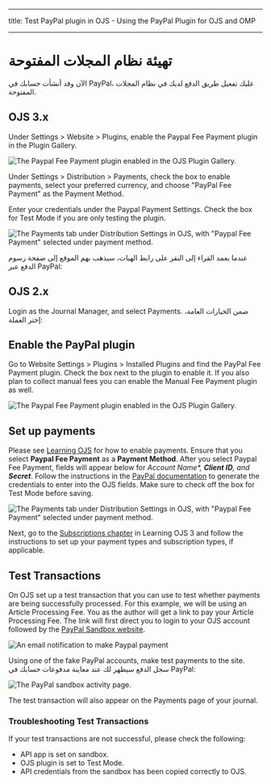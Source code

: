 - - -
title: Test PayPal plugin in OJS - Using the PayPal Plugin for OJS and OMP
- - -

# تهيئة نظام المجلات المفتوحة

الآن وقد أنشأت حسابك في PayPal، عليك تفعيل طريق الدفع لديك في نظام المجلات المفتوحة.

## OJS 3.x

Under Settings > Website > Plugins, enable the Paypal Fee Payment plugin in the Plugin Gallery.

![The Paypal Fee Payment plugin enabled in the OJS Plugin Gallery.](assets/Paypal-ojs3-1.png)

Under Settings > Distribution > Payments, check the box to enable payments, select your preferred currency, and choose "PayPal Fee Payment" as the Payment Method.

Enter your credentials under the Paypal Payment Settings. Check the box for Test Mode if you are only testing the plugin.

![The Payments tab under Distribution Settings in OJS, with "Paypal Fee Payment" selected under payment method.](assets/Paypal-ojs3-2.png)

عندما يعمد القراء إلى النقر على رابط الهبات، سيذهب بهم الموقع إلى صفحة رسوم الدفع عبر PayPal:

## OJS 2.x

Login as the Journal Manager, and select Payments. ضمن الخيارات العامة، إختر العملة:

## Enable the PayPal plugin
Go to Website Settings > Plugins > Installed Plugins and find the PayPal Fee Payment plugin. Check the box next to the plugin to enable it. If you also plan to collect manual fees you can enable the Manual Fee Payment plugin as well.

![The Paypal Fee Payment plugin enabled in the OJS Plugin Gallery.](./assets/Paypal-11.png)

## Set up payments
Please see [Learning OJS](https://docs.pkp.sfu.ca/learning-ojs/en/settings-distribution#payments) for how to enable payments. Ensure that you select **Paypal Fee Payment** as a **Payment Method**. After you select Paypal Fee Payment, fields will appear below for _*Account Name**, **Client ID**, and **Secret**_. Follow the instructions in the [PayPal documentation](https://developer.paypal.com/docs/integration/admin/manage-apps/#create-or-edit-sandbox-and-live-apps) to generate the credentials to enter into the OJS fields. Make sure to check off the box for Test Mode before saving.

![The Payments tab under Distribution Settings in OJS, with "Paypal Fee Payment" selected under payment method.](./assets/Paypal-12.png)

Next, go to the [Subscriptions chapter](https://docs.pkp.sfu.ca/learning-ojs/en/subscriptions.html) in Learning OJS 3 and follow the instructions to set up your payment types and subscription types, if applicable.

## Test Transactions
On OJS set up a test transaction that you can use to test whether payments are being successfully processed. For this example, we will be using an Article Processing Fee. You as the author will get a link to pay your Article Processing Fee. The link will first direct you to login to your OJS account followed by the [PayPal Sandbox website](https://www.sandbox.paypal.com/mep/dashboard).

![An email notification to make Paypal payment](./assets/Paypal-14.png)

Using one of the fake PayPal accounts, make test payments to the site. سجل الدفع سيظهر لك عند معاينة مدفوعات حسابك في PayPal:

![The PayPal sandbox activity page.](./assets/Paypal-13.png)

The test transaction will also appear on the Payments page of your journal.

### Troubleshooting Test Transactions
If your test transactions are not successful, please check the following:
* API app is set on sandbox.
* OJS plugin is set to Test Mode.
* API credentials from the sandbox has been copied correctly to OJS.



